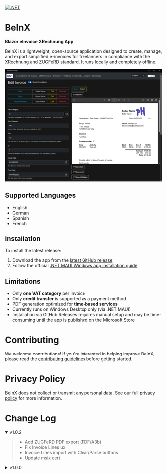 [![.NET](https://github.com/ipax77/BeInX/actions/workflows/dotnet.yml/badge.svg)](https://github.com/ipax77/BeInX/actions/workflows/dotnet.yml)

# BeInX
**Blazor eInvoice XRechnung App**

BeInX is a lightweight, open-source application designed to create, manage, and export simplified e-invoices for freelancers in compliance with the XRechnung and ZUGFeRD standard. It runs locally and completely offline.

<img src="images/beinx_inv.png" alt="beinx" />

## Supported Languages
* English
* German
* Spanish
* French

## Installation
To install the latest release:
1. Download the app from the  [latest GitHub release](https://github.com/ipax77/beinx/releases/latest) 
2. Follow the official [.NET MAUI Windows app installation guide](https://learn.microsoft.com/en-us/dotnet/maui/windows/deployment/publish-cli#installing-the-app).

## Limitations
* Only **one VAT category** per invoice
* Only **credit transfer** is supported as a payment method
* PDF generation optimized for **time-based services**
* Currently runs on Windows Desktop only (via .NET MAUI)
* Installation via GitHub Releases requires manual setup and may be time-consuming until the app is published on the Microsoft Store

# Contributing

We welcome contributions! If you're interested in helping improve BeInX, please read the [contributing guidelines](./CONTRIBUTING.md) before getting started.

# Privacy Policy
BeInX does not collect or transmit any personal data. See our full [privacy policy](./PRIVACY_POLICY.md) for more information.

# Change Log

<details open="open"><summary>v1.0.2</summary>

>- Add ZUGFeRD PDF export (PDF/A3b)
>- Fix Invoice Lines ux
>- Invoice Lines import with Clear/Parse buttons
>- Update msix cert

</details>

<details><summary>v1.0.0</summary>

>- Repository initialized

</details>

